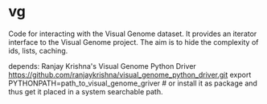 # vg
Code for interacting with the Visual Genome dataset.
It provides an iterator interface to the Visual Genome project.
The aim is to hide the complexity of ids, lists, caching.

depends: Ranjay Krishna's Visual Genome Python Driver
    https://github.com/ranjaykrishna/visual_genome_python_driver.git
    export PYTHONPATH=path_to_visual_genome_griver
    # or install it as package and thus get it placed in a system searchable path.
